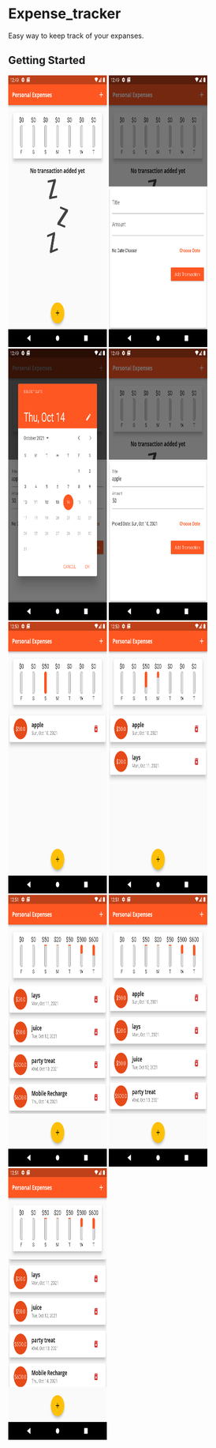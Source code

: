 # Expense_tracker

Easy way to keep track of your expanses.



## Getting Started

  <img src="SS\ss1.png"  width="200px" height="550px">
  <img src="SS\ss2.png"  width="200px" height="550px">
  <img src="SS\ss3.png"  width="200px" height="550px">
  <img src="SS\ss4.png"  width="200px" height="550px">
  <img src="SS\ss5.png"  width="200px" height="550px">
  <img src="SS\ss6.png"  width="200px" height="550px">
  <img src="SS\ss7.png"  width="200px" height="550px">
  <img src="SS\ss8.png"  width="200px" height="550px">
  <img src="SS\ss9.png"  width="200px" height="550px">

